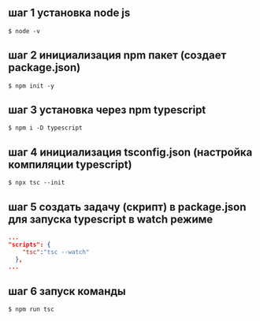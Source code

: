 ## шаг 1 установка node js 
`$ node -v`

## шаг 2 инициализация npm пакет (создает package.json)
`$ npm init -y` 

## шаг 3  установка через npm typescript 

`$ npm i -D typescript`

## шаг 4 инициализация tsconfig.json (настройка компиляции typescript)  

`$ npx tsc --init`

## шаг 5 создать задачу (скрипт) в  package.json для запуска typescript в watch режиме 
```json
...
"scripts": {
    "tsc":"tsc --watch"
  },
...
```
 
## шаг 6 запуск команды 

`$ npm run tsc`